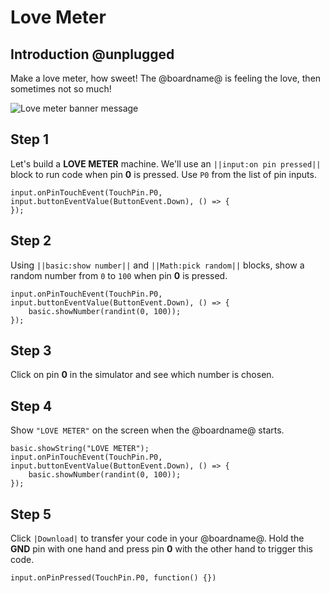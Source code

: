 # Love Meter

## Introduction @unplugged

Make a love meter, how sweet! The @boardname@ is feeling the love, then sometimes not so much!

![Love meter banner message](/calliope/tutorials/05_love_meter_animation.gif)

## Step 1

Let's build a **LOVE METER** machine. We'll use an ``||input:on pin pressed||`` block to run code when pin **0** is pressed. Use ``P0`` from the list of pin inputs.

```blocks
input.onPinTouchEvent(TouchPin.P0, input.buttonEventValue(ButtonEvent.Down), () => {
});
```

## Step 2

Using ``||basic:show number||`` and ``||Math:pick random||`` blocks, show a random number from `0` to `100` when pin **0** is pressed.

```blocks
input.onPinTouchEvent(TouchPin.P0, input.buttonEventValue(ButtonEvent.Down), () => {
    basic.showNumber(randint(0, 100));
});
```
## Step 3

Click on pin **0** in the simulator and see which number is chosen.

## Step 4

Show ``"LOVE METER"`` on the screen when the @boardname@ starts.

```blocks
basic.showString("LOVE METER");
input.onPinTouchEvent(TouchPin.P0, input.buttonEventValue(ButtonEvent.Down), () => {
    basic.showNumber(randint(0, 100));
});
```

## Step 5

Click ``|Download|`` to transfer your code in your @boardname@. Hold the **GND** pin with one hand and press pin **0** with the other hand to trigger this code.

```template
input.onPinPressed(TouchPin.P0, function() {})
```

